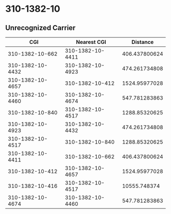 # 310-1382-10
## Unrecognized Carrier


| CGI | Nearest CGI | Distance |
|-----|-------------|----------|
| 310-1382-10-662 | 310-1382-10-4411 | 406.437800624 |
| 310-1382-10-4432 | 310-1382-10-4923 | 474.261734808 |
| 310-1382-10-4657 | 310-1382-10-412 | 1524.95977028 |
| 310-1382-10-4460 | 310-1382-10-4674 | 547.781283863 |
| 310-1382-10-840 | 310-1382-10-4517 | 1288.85320625 |
| 310-1382-10-4923 | 310-1382-10-4432 | 474.261734808 |
| 310-1382-10-4517 | 310-1382-10-840 | 1288.85320625 |
| 310-1382-10-4411 | 310-1382-10-662 | 406.437800624 |
| 310-1382-10-412 | 310-1382-10-4657 | 1524.95977028 |
| 310-1382-10-416 | 310-1382-10-4517 | 10555.748374 |
| 310-1382-10-4674 | 310-1382-10-4460 | 547.781283863 |
